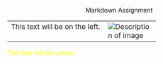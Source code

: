 <p align="center"> Markdown Assignment </p>

<table>
  <tr>
    <td style="vertical-align: top; padding-right: 10px;">
      This text will be on the left.
    </td>
    <td>
      <img src="https://upload.wikimedia.org/wikipedia/commons/c/c4/Mount_Rundle_at_Dusk.jpg" alt="Description of image" style="max-width: 100px;">
    </td>
  </tr>
</table>

<span style="color: yellow;">This text will be yellow.</span>
